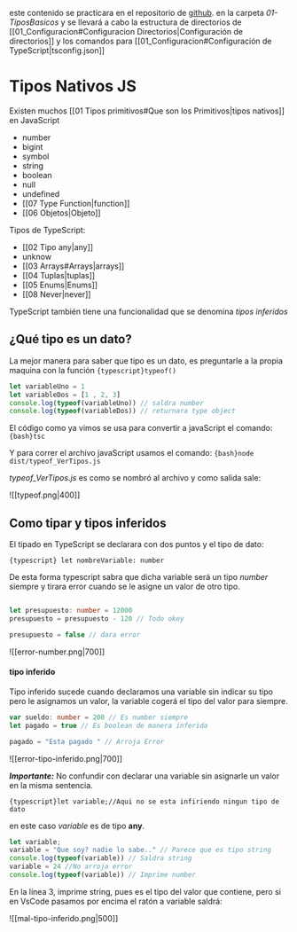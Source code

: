 este contenido se practicara en el repositorio de [github](https://github.com/santiagoieshna/TypeScriptPRacticando). en la carpeta 
*01-TiposBasicos* y se llevará a cabo la estructura de directorios de [[01_Configuracion#Configuracion Directorios|Configuración de directorios]] y los comandos para [[01_Configuracion#Configuración de TypeScript|tsconfig.json]] 
# Tipos Nativos JS

Existen muchos [[01 Tipos primitivos#Que son los Primitivos|tipos nativos]] en JavaScript 

- number
- bigint
- symbol
- string 
- boolean
- null
- undefined
- [[07 Type Function|function]] 
- [[06 Objetos|Objeto]]

Tipos de TypeScript:

- [[02 Tipo any|any]]
- unknow
- [[03 Arrays#Arrays|arrays]]
- [[04 Tuplas|tuplas]]
- [[05 Enums|Enums]]
- [[08 Never|never]]

TypeScript también tiene una funcionalidad que se denomina *tipos inferidos*

## ¿Qué tipo es un dato?

La mejor manera para saber que tipo es un dato, es preguntarle a la propia maquina con la función `{typescript}typeof()`

````typescript  title="Funcion typeof()"
let variableUno = 1 
let variableDos = [1 , 2, 3]
console.log(typeof(variableUno)) // saldra number
console.log(typeof(variableDos)) // returnara type object
````

El código como ya vimos se usa para convertir a javaScript el comando:
`{bash}tsc                                                                `

Y para correr el archivo javaScript usamos el comando:
`{bash}node dist/typeof_VerTipos.js                                       `

*typeof_VerTipos.js* es como se nombró al archivo y como salida sale:

![[typeof.png|400]]

## Como tipar y tipos inferidos

El tipado en TypeScript se declarara con dos puntos y el tipo de dato:

`{typescript} let nombreVariable: number                                        `

De esta forma typescript sabra que dicha variable será un tipo *number* siempre y tirara error cuando se le asigne un valor de otro tipo.

````typescript hl:5 title="Tipar variable"

let presupuesto: number = 12000
presupuesto = presupuesto - 120 // Todo okey

presupuesto = false // dara error
````

![[error-number.png|700]]

#### tipo inferido

Tipo inferido sucede cuando declaramos una variable sin indicar su tipo pero le asignamos un valor, la variable cogerá el tipo del valor para siempre.

````typescript hl:4 title="Tipo inferido"
var sueldo: number = 200 // Es number siempre
let pagado = true // Es boolean de manera inferida

pagado = "Esta pagado " // Arroja Error
````

![[error-tipo-inferido.png|700]]

***Importante:*** No confundir con declarar una variable sin asignarle un valor en la misma sentencia.

`{typescript}let variable;//Aqui no se esta infiriendo ningun tipo de dato      `

en este caso  *variable* es de tipo **any**.

```typescript title="Mal tipo inferido"
let variable;
variable = "Que soy? nadie lo sabe.." // Parece que es tipo string
console.log(typeof(variable)) // Saldra string
variable = 24 //No arroja error
console.log(typeof(variable)) // Imprime number
```

En la línea 3, imprime string, pues es el tipo del valor que contiene, pero si en VsCode pasamos por encima el ratón a variable saldrá:

![[mal-tipo-inferido.png|500]]
